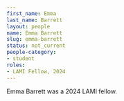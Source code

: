```yaml
---
first_name: Emma
last_name: Barrett
layout: people
name: Emma Barrett
slug: emma-barrett
status: not_current
people-category:
- student
roles:
- LAMI Fellow, 2024
---
```

Emma Barrett was a 2024 LAMI fellow.